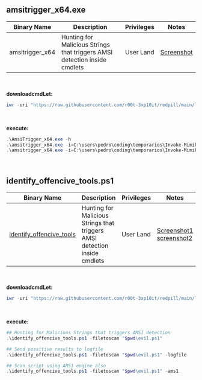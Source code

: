 ## amsitrigger_x64.exe

|Binary Name|Description|Privileges|Notes|
|---|---|---|---|
|amsitrigger_x64|Hunting for Malicious Strings that triggers AMSI detection inside cmdlets|User Land|[Screenshot](https://raw.githubusercontent.com/r00t-3xp10it/redpill/main/lib/Ams1-Trigger/Ams1-Trigger.png)|

<br />

**downloadcmdLet:**
```powershell
iwr -uri "https://raw.githubusercontent.com/r00t-3xp10it/redpill/main/lib/Ams1-Trigger/amsitrigger_x64.exe" -OutFile "amsitrigger_x64.exe"
```
<br />

**execute:**
```powershell
.\AmsiTrigger_x64.exe -h
.\amsitrigger_x64.exe -i=C:\users\pedro\coding\temporarios\Invoke-Mimikatz.ps1 -f=2
.\amsitrigger_x64.exe -i=C:\users\pedro\coding\temporarios\Invoke-Mimikatz.ps1 -f=3
```

<br />

## identify_offencive_tools.ps1

|Binary Name|Description|Privileges|Notes|
|---|---|---|---|
|[identify_offencive_tools](https://github.com/r00t-3xp10it/redpill/blob/main/lib/Ams1-Trigger/identify_offensive_tools.ps1)|Hunting for Malicious Strings that triggers AMSI detection inside cmdlets|User Land|[Screenshot1](https://user-images.githubusercontent.com/23490060/292560377-86b98f67-4f34-4903-9fdb-3e7f282524ea.png)<br />[screenshot2](https://user-images.githubusercontent.com/23490060/292560394-638ac708-e6b6-444b-b37a-710b60712b00.png)|

<br />

**downloadcmdLet:**
```powershell
iwr -uri "https://raw.githubusercontent.com/r00t-3xp10it/redpill/main/lib/Ams1-Trigger/identify_offensive_tools.ps1" -OutFile "identify_offencive_tools.ps1"
```
<br />

**execute:**
```powershell
## Hunting for Malicious Strings that triggers AMSI detection
.\identify_offencive_tools.ps1 -filetoscan "$pwd\evil.ps1"

## Send possitive results to logfile
.\identify_offencive_tools.ps1 -filetoscan "$pwd\evil.ps1" -logfile

## Scan script using AMS1 engine also
.\identify_offencive_tools.ps1 -filetoscan "$pwd\evil.ps1" -ams1
```
